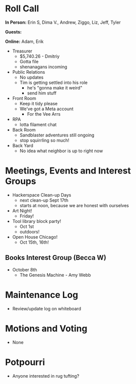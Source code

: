 # Roll Call

**In Person:**  Erin S, Dima V., Andrew, Ziggo, Liz, Jeff, Tyler

**Guests:** 

**Online:** Adam, Erik

- Treasurer
  - $5,740.26 - Dmitriy
  - Gotta file
  - shenanagans incoming
- Public Relations
  - No updates
  - Tim is getting settled into his role
    - he's "gonna make it weird"
    - send him stuff
- Front Room
  - Keep it tidy please
  - We've got a Meta account
    - For the Vee Arrs
- RPA
  - lotta filament chat
- Back Room
  - Sandblaster adventures still ongoing
  - stop squirrling so much!
- Back Yard
  - No idea what neighbor is up to right now
# Meetings, Events and Interest Groups
- Hackerspace Clean-up Days 
  - next clean-up Sept 17th
  - starts at noon, because we are honest with ourselves
- Art Night!
  - Friday!
- Tool library block party!
  - Oct 1st
  - outdoors!
- Open House Chicago!
  - Oct 15th, 16th!
## Books Interest Group (Becca W)
- October 8th
  - The Genesis Machine - Amy Webb
# Maintenance Log
- Review/update log on whiteboard
# Motions and Voting
- None
# Potpourri
- Anyone interested in rug tufting?
